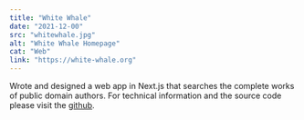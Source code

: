 ```yaml
---
title: "White Whale"
date: "2021-12-00"
src: "whitewhale.jpg"
alt: "White Whale Homepage"
cat: "Web"
link: "https://white-whale.org"
---
```

Wrote and designed a web app in Next.js that searches the complete works of public domain authors. For technical information and the source code please visit the <a href="https://github.com/dernin/white-whale" target="_blank" rel="noreferrer">github</a>.